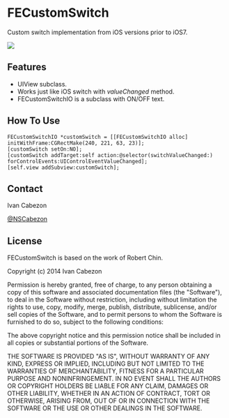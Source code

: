 # FECustomSwitch

Custom switch implementation from iOS versions prior to iOS7.

[![](https://raw.github.com/nscabezon/FECustomSwitch/master/switch.png)](https://raw.github.com/nscabezon/FECustomSwitch/master/switch.png)

## Features

- UIView subclass.
- Works just like iOS switch with *valueChanged* method.
- FECustomSwitchIO is a subclass with ON/OFF text.

## How To Use

```
FECustomSwitchIO *customSwitch = [[FECustomSwitchIO alloc] initWithFrame:CGRectMake(240, 221, 63, 23)];
[customSwitch setOn:NO];
[customSwitch addTarget:self action:@selector(switchValueChanged:) forControlEvents:UIControlEventValueChanged];
[self.view addSubview:customSwitch];
```

## Contact


Ivan Cabezon

[@NSCabezon](https://twitter.com/NSCabezon)


## License

FECustomSwitch is based on the work of Robert Chin.

Copyright (c) 2014 Ivan Cabezon

Permission is hereby granted, free of charge, to any person obtaining a copy of this software and associated documentation files (the "Software"), to deal in the Software without restriction, including without limitation the rights to use, copy, modify, merge, publish, distribute, sublicense, and/or sell copies of the Software, and to permit persons to whom the Software is furnished to do so, subject to the following conditions:

The above copyright notice and this permission notice shall be included in all copies or substantial portions of the Software.

THE SOFTWARE IS PROVIDED "AS IS", WITHOUT WARRANTY OF ANY KIND, EXPRESS OR IMPLIED, INCLUDING BUT NOT LIMITED TO THE WARRANTIES OF MERCHANTABILITY, FITNESS FOR A PARTICULAR PURPOSE AND NONINFRINGEMENT. IN NO EVENT SHALL THE AUTHORS OR COPYRIGHT HOLDERS BE LIABLE FOR ANY CLAIM, DAMAGES OR OTHER LIABILITY, WHETHER IN AN ACTION OF CONTRACT, TORT OR OTHERWISE, ARISING FROM, OUT OF OR IN CONNECTION WITH THE SOFTWARE OR THE USE OR OTHER DEALINGS IN THE SOFTWARE.
